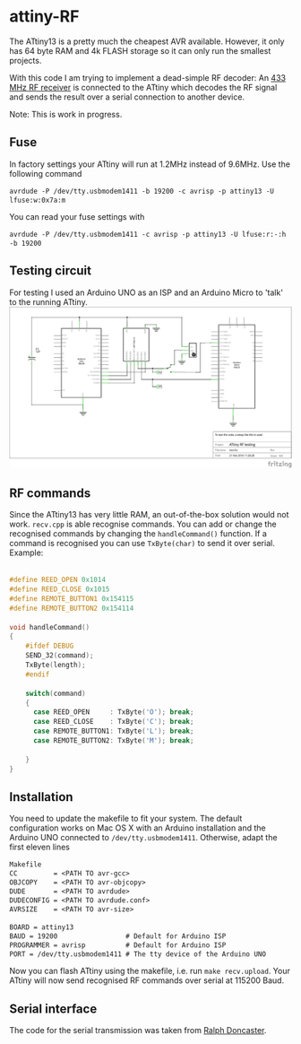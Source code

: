 # attiny-RF
The ATtiny13 is a pretty much the cheapest AVR available. However, it only has 64 byte RAM and 4k FLASH storage so it can only run the smallest projects.

With this code I am trying to implement a dead-simple RF decoder: An [433 MHz RF receiver](https://www.sparkfun.com/products/10532) is connected to the ATtiny which decodes the RF signal and sends the result over a serial connection to another device.

Note: This is work in progress.

## Fuse
In factory settings your ATtiny will run at 1.2MHz instead of 9.6MHz. Use the following command
```
avrdude -P /dev/tty.usbmodem1411 -b 19200 -c avrisp -p attiny13 -U lfuse:w:0x7a:m
```
You can read your fuse settings with 
```
avrdude -P /dev/tty.usbmodem1411 -c avrisp -p attiny13 -U lfuse:r:-:h -b 19200
```


## Testing circuit
For testing I used an Arduino UNO as an ISP and an Arduino Micro to 'talk' to the running ATtiny.
![alt text](https://raw.githubusercontent.com/yannickulrich/attiny-RF/master/test_schem.png "Schematics")

## RF commands
Since the ATtiny13 has very little RAM, an out-of-the-box solution would not work. `recv.cpp` is able recognise commands. You can add or change the recognised commands by changing the `handleCommand()` function. If a command is recognised you can use `TxByte(char)` to send it over serial. Example:
```C++

#define REED_OPEN 0x1014
#define REED_CLOSE 0x1015
#define REMOTE_BUTTON1 0x154115
#define REMOTE_BUTTON2 0x154114

void handleCommand()
{
    #ifdef DEBUG
    SEND_32(command);
    TxByte(length);
    #endif
    
    switch(command)
    {
      case REED_OPEN     : TxByte('O'); break;
      case REED_CLOSE    : TxByte('C'); break;
      case REMOTE_BUTTON1: TxByte('L'); break;
      case REMOTE_BUTTON2: TxByte('M'); break;
      
    }
}
```

## Installation
You need to update the makefile to fit your system. The default configuration works on Mac OS X with an Arduino installation and the Arduino UNO connected to `/dev/tty.usbmodem1411`. Otherwise, adapt the first eleven lines
```
Makefile
CC         = <PATH TO avr-gcc>
OBJCOPY    = <PATH TO avr-objcopy>
DUDE       = <PATH TO avrdude>
DUDECONFIG = <PATH TO avrdude.conf>
AVRSIZE    = <PATH TO avr-size>

BOARD = attiny13
BAUD = 19200                 # Default for Arduino ISP
PROGRAMMER = avrisp          # Default for Arduino ISP
PORT = /dev/tty.usbmodem1411 # The tty device of the Arduino UNO
```
Now you can flash ATtiny using the makefile, i.e. run
`make recv.upload`. Your ATtiny will now send recognised RF commands over serial at 115200 Baud.


## Serial interface
The code for the serial transmission was taken from [Ralph Doncaster](http://forum.arduino.cc/index.php?topic=207467.0). 



